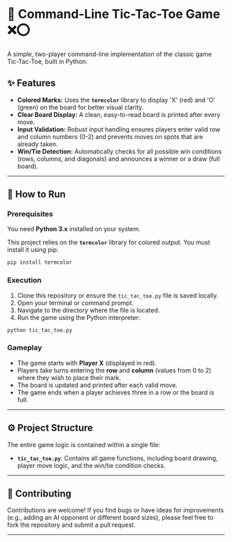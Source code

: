 # 🐍 Command-Line Tic-Tac-Toe Game ❌⭕

A simple, two-player command-line implementation of the classic game Tic-Tac-Toe, built in Python.

## ✨ Features

* **Colored Marks:** Uses the **`termcolor`** library to display 'X' (red) and 'O' (green) on the board for better visual clarity.
* **Clear Board Display:** A clean, easy-to-read board is printed after every move.
* **Input Validation:** Robust input handling ensures players enter valid row and column numbers (0-2) and prevents moves on spots that are already taken.
* **Win/Tie Detection:** Automatically checks for all possible win conditions (rows, columns, and diagonals) and announces a winner or a draw (full board).

---

## 🚀 How to Run

### Prerequisites

You need **Python 3.x** installed on your system.

This project relies on the **`termcolor`** library for colored output. You must install it using pip:

```bash
pip install termcolor
````

### Execution

1.  Clone this repository or ensure the `tic_tac_toe.py` file is saved locally.
2.  Open your terminal or command prompt.
3.  Navigate to the directory where the file is located.
4.  Run the game using the Python interpreter:

<!-- end list -->

```bash
python tic_tac_toe.py
```

### Gameplay

  * The game starts with **Player X** (displayed in red).
  * Players take turns entering the **row** and **column** (values from 0 to 2) where they wish to place their mark.
  * The board is updated and printed after each valid move.
  * The game ends when a player achieves three in a row or the board is full.

-----

## ⚙️ Project Structure

The entire game logic is contained within a single file:

  * **`tic_tac_toe.py`**: Contains all game functions, including board drawing, player move logic, and the win/tie condition checks.

-----

## 🤝 Contributing

Contributions are welcome\! If you find bugs or have ideas for improvements (e.g., adding an AI opponent or different board sizes), please feel free to fork the repository and submit a pull request.

-----
